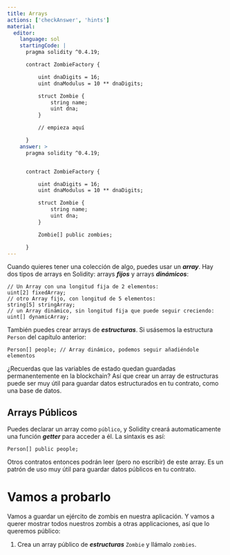 ```yaml
---
title: Arrays
actions: ['checkAnswer', 'hints']
material:
  editor:
    language: sol
    startingCode: |
      pragma solidity ^0.4.19;

      contract ZombieFactory {

          uint dnaDigits = 16;
          uint dnaModulus = 10 ** dnaDigits;

          struct Zombie {
              string name;
              uint dna;
          }

          // empieza aquí

      }
    answer: >
      pragma solidity ^0.4.19;


      contract ZombieFactory {

          uint dnaDigits = 16;
          uint dnaModulus = 10 ** dnaDigits;

          struct Zombie {
              string name;
              uint dna;
          }

          Zombie[] public zombies;

      }
---
```


Cuando quieres tener una colección de algo, puedes usar un ***array***. Hay dos tipos de arrays en Solidity: arrays ***fijos*** y arrays ***dinámicos***:

```
// Un Array con una longitud fija de 2 elementos:
uint[2] fixedArray;
// otro Array fijo, con longitud de 5 elementos:
string[5] stringArray;
// un Array dinámico, sin longitud fija que puede seguir creciendo:
uint[] dynamicArray;
```

También puedes crear arrays de ***estructuras***. Si usásemos la estructura `Person` del capítulo anterior:

```
Person[] people; // Array dinámico, podemos seguir añadiéndole elementos
```

¿Recuerdas que las variables de estado quedan guardadas permanentemente en la blockchain? Así que crear un array de estructuras puede ser muy útil para guardar datos estructurados en tu contrato, como una base de datos.

## Arrays Públicos

Puedes declarar un array como `público`, y Solidity creará automaticamente una función ***getter*** para acceder a él. La sintaxis es así:

```
Person[] public people;
```

Otros contratos entonces podrán leer (pero no escribir) de este array. Es un patrón de uso muy útil para guardar datos públicos en tu contrato.

# Vamos a probarlo

Vamos a guardar un ejército de zombis en nuestra aplicación. Y vamos a querer mostrar todos nuestros zombis a otras applicaciones, así que lo queremos público:

1. Crea un array público de ***estructuras*** `Zombie` y llámalo `zombies`.
